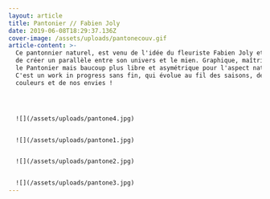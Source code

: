 ```yaml
---
layout: article
title: Pantonier // Fabien Joly
date: 2019-06-08T18:29:37.136Z
cover-image: /assets/uploads/pantonecouv.gif
article-content: >-
  Ce pantonnier naturel, est venu de l'idée du fleuriste Fabien Joly et moi-même
  de créer un parallèle entre son univers et le mien. Graphique, maîtrisé pour
  le Pantonier mais baucoup plus libre et asymétrique pour l'aspect naturel.
  C'est un work in progress sans fin, qui évolue au fil des saisons, des
  couleurs et de nos envies !




  ![](/assets/uploads/pantone4.jpg)


  ![](/assets/uploads/pantone1.jpg)


  ![](/assets/uploads/pantone2.jpg)


  ![](/assets/uploads/pantone3.jpg)
---
```

